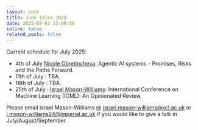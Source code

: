 ```yaml
---
layout: post
title: June Talks 2025
date: 2025-07-03 12:00:00
inline: false
related_posts: false
---
```


Current schedule for July 2025:

- 4th of July [Nicole Obretincheva](https://www.linkedin.com/in/nicole-obretincheva-b78619209/): Agentic AI systems - Promises, Risks and the Paths Forward.
- 11th of July : TBA. 
- 18th of July : TBA.
- 25th of July : [Israel Mason-Williams](https://www.linkedin.com/in/israelfmw/): International Conference on Machine Learning (ICML): An Opinionated Review.

Please email Israel Mason-Williams @ <israel.mason-williams@kcl.ac.uk> or <i.mason-williams24@imperial.ac.uk> if you would like to give a talk in July/August/September. 
